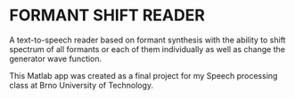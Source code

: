 # FORMANT SHIFT READER
A text-to-speech reader based on formant synthesis with the ability to shift spectrum of all formants or each of them individually as well as change the generator wave function.

This Matlab app was created as a final project for my Speech processing class at Brno University of Technology.



